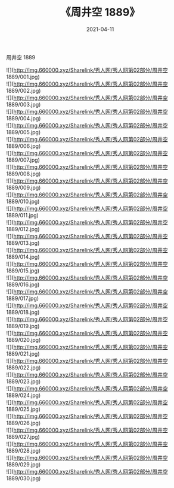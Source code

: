 ﻿---
layout: post
title:  《周井空 1889》
date:   2021-04-11
img: http://img.660000.xyz/Sharelink/秀人网/秀人网第02部分/周井空 1889/000.jpg
categories: [美女, 清纯, 唯美]
---

周井空 1889

  ![](http://img.660000.xyz/Sharelink/秀人网/秀人网第02部分/周井空 1889/001.jpg) <br> ![](http://img.660000.xyz/Sharelink/秀人网/秀人网第02部分/周井空 1889/002.jpg) <br> ![](http://img.660000.xyz/Sharelink/秀人网/秀人网第02部分/周井空 1889/003.jpg) <br> ![](http://img.660000.xyz/Sharelink/秀人网/秀人网第02部分/周井空 1889/004.jpg) <br> ![](http://img.660000.xyz/Sharelink/秀人网/秀人网第02部分/周井空 1889/005.jpg) <br> ![](http://img.660000.xyz/Sharelink/秀人网/秀人网第02部分/周井空 1889/006.jpg) <br> ![](http://img.660000.xyz/Sharelink/秀人网/秀人网第02部分/周井空 1889/007.jpg) <br> ![](http://img.660000.xyz/Sharelink/秀人网/秀人网第02部分/周井空 1889/008.jpg) <br> ![](http://img.660000.xyz/Sharelink/秀人网/秀人网第02部分/周井空 1889/009.jpg) <br> ![](http://img.660000.xyz/Sharelink/秀人网/秀人网第02部分/周井空 1889/010.jpg) <br> ![](http://img.660000.xyz/Sharelink/秀人网/秀人网第02部分/周井空 1889/011.jpg) <br> ![](http://img.660000.xyz/Sharelink/秀人网/秀人网第02部分/周井空 1889/012.jpg) <br> ![](http://img.660000.xyz/Sharelink/秀人网/秀人网第02部分/周井空 1889/013.jpg) <br> ![](http://img.660000.xyz/Sharelink/秀人网/秀人网第02部分/周井空 1889/014.jpg) <br> ![](http://img.660000.xyz/Sharelink/秀人网/秀人网第02部分/周井空 1889/015.jpg) <br> ![](http://img.660000.xyz/Sharelink/秀人网/秀人网第02部分/周井空 1889/016.jpg) <br> ![](http://img.660000.xyz/Sharelink/秀人网/秀人网第02部分/周井空 1889/017.jpg) <br> ![](http://img.660000.xyz/Sharelink/秀人网/秀人网第02部分/周井空 1889/018.jpg) <br> ![](http://img.660000.xyz/Sharelink/秀人网/秀人网第02部分/周井空 1889/019.jpg) <br> ![](http://img.660000.xyz/Sharelink/秀人网/秀人网第02部分/周井空 1889/020.jpg) <br> ![](http://img.660000.xyz/Sharelink/秀人网/秀人网第02部分/周井空 1889/021.jpg) <br> ![](http://img.660000.xyz/Sharelink/秀人网/秀人网第02部分/周井空 1889/022.jpg) <br> ![](http://img.660000.xyz/Sharelink/秀人网/秀人网第02部分/周井空 1889/023.jpg) <br> ![](http://img.660000.xyz/Sharelink/秀人网/秀人网第02部分/周井空 1889/024.jpg) <br> ![](http://img.660000.xyz/Sharelink/秀人网/秀人网第02部分/周井空 1889/025.jpg) <br> ![](http://img.660000.xyz/Sharelink/秀人网/秀人网第02部分/周井空 1889/026.jpg) <br> ![](http://img.660000.xyz/Sharelink/秀人网/秀人网第02部分/周井空 1889/027.jpg) <br> ![](http://img.660000.xyz/Sharelink/秀人网/秀人网第02部分/周井空 1889/028.jpg) <br> ![](http://img.660000.xyz/Sharelink/秀人网/秀人网第02部分/周井空 1889/029.jpg) <br> ![](http://img.660000.xyz/Sharelink/秀人网/秀人网第02部分/周井空 1889/030.jpg) <br>